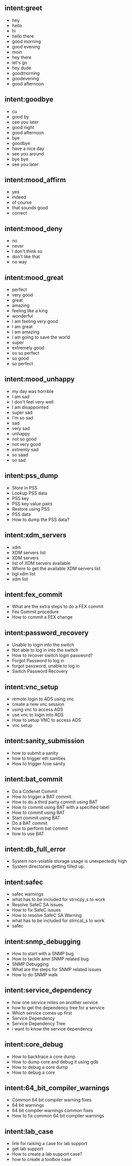 ## intent:greet
- hey
- hello
- hi
- hello there
- good morning
- good evening
- moin
- hey there
- let's go
- hey dude
- goodmorning
- goodevening
- good afternoon

## intent:goodbye
- cu
- good by
- cee you later
- good night
- good afternoon
- bye
- goodbye
- have a nice day
- see you around
- bye bye
- see you later

## intent:mood_affirm
- yes
- indeed
- of course
- that sounds good
- correct

## intent:mood_deny
- no
- never
- I don't think so
- don't like that
- no way

## intent:mood_great
- perfect
- very good
- great
- amazing
- feeling like a king
- wonderful
- I am feeling very good
- I am great
- I am amazing
- I am going to save the world
- super
- extremely good
- so so perfect
- so good
- so perfect

## intent:mood_unhappy
- my day was horrible
- I am sad
- I don't feel very well
- I am disappointed
- super sad
- I'm so sad
- sad
- very sad
- unhappy
- not so good
- not very good
- extremly sad
- so saad
- so sad

## intent:pss_dump
- Store in PSS
- Lookup PSS data
- PSS key
- PSS key value pairs
- Restore using PSS
- PSS data
- How to dump the PSS data?

## intent:xdm_servers
- xdm
- XDM servers list
- XDM servers
- list of XDM servers available
- Where to get the available XDM servers list
- bgl xdm list
- xdm list

## intent:fex_commit
- What are the extra steps to do a FEX commit
- Fex Commit procedure
- How to commit a FEX change

## intent:password_recovery
- Unable to login into the switch
- Not able to log in into the switch
- How to recover switch login password?
- Forgot Password to log in
- forgot password, unable to log in
- Switch Password Recovery

## intent:vnc_setup
- remote login to ADS using vnc
- create a new vnc session
- using vnc to access ADS
- use vnc to login into ADS
- How to setup VNC to access ADS
- vnc setup

## intent:sanity_submission
- how to submit a sanity
- how to trigger eth sanities
- How to trigger fcoe sanity

## intent:bat_commit
- Do a Codenet Commit
- How to trigger a BAT commit.
- How to do a third party commit using BAT
- How to commit using BAT with a specified label
- How to commit using BAT
- Start commit using BAT
- Do a BAT commit
- how to perform bat commit
- how to use BAT

## intent:db_full_error
- System non-volatile storage usage is unexpectedly high
- System directories getting filled up.

## intent:safec
- safec warnings
- what has to be included for strncpy_s to work
- Resolve SafeC SA issues
- How to fix SafeC issues
- How to resolve SafeC SA Warning
- what has to be included for strncat_s to work
- safec

## intent:snmp_debugging
- How to start with a SNMP bug
- How to tackle amn SNMP related bug
- SNMP Debugging
- What are the steps for SNMP related issues
- How to do SNMP walk

## intent:service_dependency
- how one service relies on another service
- how to get the dependency tree for a service
- Which service comes up first
- Service Dependency
- Service Dependency Tree
- i want to know the service dependency

## intent:core_debug
- How to backtrace a core dump
- How to dump core and debug it using gdb
- How to debug a core dump
- How to debug a core

## intent:64_bit_compiler_warnings
- Common 64 bit compiler warning fixes
- 64 bit warnings
- 64 bit compiler warnings common fixes
- How to fix common 64 bit compiler warnings

## intent:lab_case
- link for raising a case for lab support
- get lab support
- How to create a lab support case?
- how to create a toolbox case
